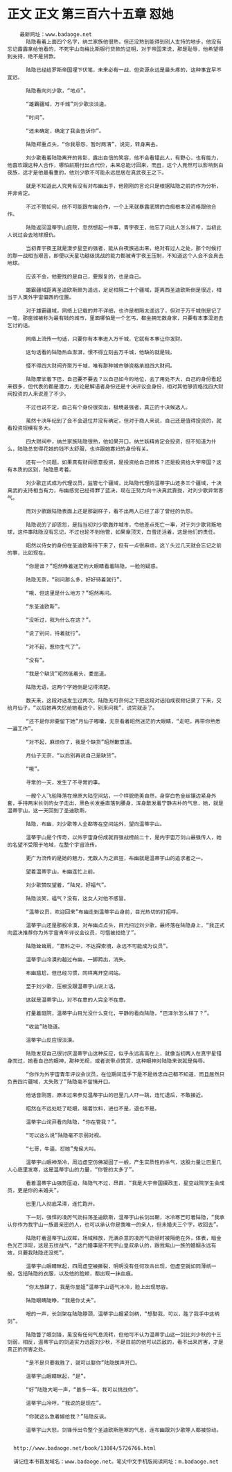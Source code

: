 # 正文 正文 第三百六十五章 怼她
        最新网址：www.badaoge.net
          陆隐看着上面四个名字，纳兰家族他很熟，但还没熟到能得到别人支持的地步，他没有忘记露露拿给他看的，不死宇山向梅比斯银行贷款的证明，对于帝国来说，那是耻辱，他希望得到支持，绝不是贷款。
      
          陆隐已经给罗斯帝国埋下伏笔，未来必有一战，但资源永远是最头疼的，这种事宜早不宜迟。
      
          陆隐看向刘少歌，“地点”。
      
          “雄霸疆域，万千城”刘少歌淡淡道。
      
          “时间”。
      
          “还未确定，确定了我会告诉你”。
      
          陆隐郑重点头，“你我恩怨，暂时两清”，说完，转身离去。
      
          刘少歌看着陆隐离开的背影，露出自信的笑容，他不会看错此人，有野心，也有能力，他喜欢跟这种人合作，哪怕前期付出点代价，未来总能讨回来，而且，这个人竟然可以影响到白夜族，这才是他最看重的，他刘少歌不可能永远屈居在真武夜王之下。
      
          就是不知道此人究竟有没有对布幽出手，他刚刚的言论只是根据陆隐之前的作为分析，并非肯定。
      
          不过不管如何，他不可能跟布幽合作，一个上来就暴露底牌的白痴根本没资格跟他合作。
      
          陆隐返回温蒂宇山庭院，忽然想起一件事，青宇夜王，他忘了问此人怎么样了，当初此人说过会去地球报仇。
      
          当初青宇夜王就是漫步星空的强者，能从白夜族逃出来，绝对有过人之处，那个时候打的那一战相当艰苦，即便以天星功越级挑战的能力都被青宇夜王压制，不知道这个人会不会真去地球。
      
          应该不会，他要找的是自己，要报复的，也是自己。
      
          雄霸疆域距离圣迪欧斯颇为遥远，足足相隔二十个疆域，距离西圣迪欧斯倒是很近，相当于人类外宇宙偏西的位置。
      
          对于雄霸疆域，网络上记载的并不详细，也许是相隔太遥远了，但对于万千城倒是记了一笔，那座城被称为最有钱的城市，里面哪怕是一个乞丐，都坐拥无数身家，只要有本事混进去乞讨的话。
      
          网络上流传一句话，只要你有本事进入万千城，它就有本事让你发财。
      
          这句话看的陆隐热血澎湃，恨不得立刻去万千城，他缺的就是钱。
      
          怪不得四大财阀齐聚万千城，唯有那种城市够资格承担四大财阀。
      
          陆隐摩挲着下巴，自己要不要去？以自己如今的地位，去了用处不大，自己的身份看起来很多，但代表的都是潜力，无论是解语者身份还是十决评议会身份，相对其他够资格找四大财阀投资的人来说差了不少。
      
          不过也说不定，自己有个身份很突出，极境最强者，真正的十决候选人。
      
          虽然十决年纪到了会不会退位并没有确定，但对于商人来说，自己还是值得投资的，就看投资规模有多大。
      
          四大财阀中，纳兰家族陆隐很熟，他如果开口，纳兰妖精肯定会投资，但不知道为什么，陆隐总觉得花她的钱不太舒服，也许跟她寡妇的身份有关。
      
          还有一个问题，如果真有财阀愿意投资，是投资给自己修炼？还是投资给大宇帝国？这有本质的区别，陆隐思考着。
      
          刘少歌正式成为代理议员，监管七个疆域，比陆隐代理的温蒂宇山还多三个疆域，十决真武的支持相当有力，布幽感觉已经得罪了蓝决，现在正努力向十决真武靠拢，对刘少歌异常客气。
      
          而刘少歌跟陆隐表面上还是那副样子，看不出两人已经了却了曾经的仇怨。
      
          陆隐说的了却恩怨，是指当初刘少歌轰炸城市，令他差点死亡一事，对于刘少歌背叛地球，这件事陆隐没有忘记，不过也轮不到他管，如果章顶天，白雪还活着，这是他们的责任。
      
          昭然以侍女的身份在圣迪欧斯待下来了，但有一点很麻烦，这丫头过几天就会忘记之前的事，比如现在。
      
          “你是谁？”昭然睁着迷茫的大眼睛看着陆隐，一脸的疑惑。
      
          陆隐无奈，“别问那么多，好好待着就行”。
      
          “哦，但这里是什么地方？”昭然再问。
      
          “东圣迪欧斯”。
      
          “没听过，我为什么在这？”。
      
          “说了别问，待着就行”。
      
          “对不起，惹你生气了”。
      
          “没有”。
      
          “我是个缺货”昭然低着头，委屈道。
      
          陆隐无语，这两个字她倒是记得清楚。
      
          数天来，这段对话发生过两次，陆隐无可奈何之下把这段对话拍成视频记录了下来，交给月仙子，“以后她再失忆给她看这个，别来问我”，说完就走了。
      
          “还不是你非要留下她”月仙子嘟囔，无奈看着昭然迷茫的大眼睛，“走吧，再带你熟悉一遍工作”。
      
          “对不起，麻烦你了，我是个缺货”昭然歉意道。
      
          月仙子无奈，“以后别再说自己是缺货”。
      
          “哦”。
      
          寻常的一天，发生了不寻常的事。
      
          一艘个人飞船降落在燎原大陆空间站，一个样貌绝美自然，身穿白色金丝镶边紧身外套，手持两米长剑的女子走出，黑色长发垂直落到腰身，浑身散发着宁静古朴的气息，她，就是温蒂宇山，这一天回到了圣迪欧斯。
      
          陆隐，布幽，刘少歌等人全都等在空间站外，望向温蒂宇山。
      
          温蒂宇山是个传奇，以外宇宙身份成就百强战榜前二十，是内宇宙万剑山最强传人，她的名望不受限于地域，在整个宇宙流传。
      
          更广为流传的是她的魅力，无数人为之疯狂，布幽就是温蒂宇山的追求者之一。
      
          望着温蒂宇山，布幽连忙上前。
      
          刘少歌赞叹望着，“陆兄，好福气”。
      
          陆隐淡笑，福气？没有，这女人对他不感冒。
      
          “温蒂议员，欢迎回来”布幽走到温蒂宇山身前，目光热切的打招呼。
      
          温蒂宇山还是那般冷漠，对布幽点点头，目光扫过刘少歌，最终落在陆隐身上，“我正式向蓝决推荐你为外宇宙青年评议会议员，可惜被拒绝了”。
      
          陆隐耸耸肩，“意料之中，不达探索境，永远不可能成为议员”。
      
          温蒂宇山冷漠的越过布幽，一脚跨出，消失。
      
          布幽尴尬，但已经习惯，同样离开空间站。
      
          至于刘少歌，压根没跟温蒂宇山说上话。
      
          这就是温蒂宇山，对不在意的人完全不在意。
      
          打量着庭院，温蒂宇山目光没什么变化，平静的看向陆隐，“巴泽尔怎么样了？”。
      
          “收监”陆隐道。
      
          温蒂宇山反应很淡漠。
      
          陆隐发现自己很讨厌温蒂宇山这种反应，似乎永远高高在上，就像当初两人在真宇星错身而过，她看自己的眼神，那种无视，或者说带点赞赏，这种眼神对陆隐来说就是侮辱。
      
          “你作为外宇宙青年评议会议员，在位期间连手下是不是效忠自己都不知道，而且居然只负责四片疆域，太失败了”陆隐毫不留情开口。
      
          他话音刚落，原本过来参见温蒂宇山的巴里几人吓一跳，连忙退后，不敢接近。
      
          昭然在不远处眨了眨眼，端着饮料，进也不是，退也不是。
      
          温蒂宇山诧异看向陆隐，“你在管我？”。
      
          “可以这么说”陆隐毫不示弱对视。
      
          “七哥，牛逼，怼她”鬼侯大叫。
      
          温蒂宇山眼神渐冷，周边虚空仿佛凝固了一般，产生实质性的杀气，这股力量让巴里几人心底里发寒，这是温蒂宇山的力量，“你管的太多了”。
      
          看着温蒂宇山强势压迫，陆隐气不过，昂首，“我是大宇帝国摄政王，星空战院学生会成员，更是你的未婚夫”。
      
          巴里几人彻底呆滞，连忙跑开。
      
          下一刻，强悍的凌厉气劲扫荡圣迪欧斯，温蒂宇山长剑出鞘，冰冷寒芒盯着陆隐，“我承认你作为我宇山一族最亲密的人，也可以承认你是我唯一的亲人，但未婚夫三个字，收回去”。
      
          陆隐盯着温蒂宇山双眸，场域释放，充满杀意的凌厉气劲顿时被隔绝在外，体表，暗金色光芒浮现，这是五纹战气，“这门婚事是不死宇山皇叔承认的，跟我紫山一族的婚姻永远有效，只要我陆隐还没死”。
      
          温蒂宇山眼睛眯起，四周虚空被撕裂，明明没有任何攻击出现，但虚空就如同薄纸一般，包括陆隐的衣服，以及他的脸颊，都出现一抹血痕。
      
          “你太放肆了，我是你皇姐”温蒂宇山语气冰冷，脸上出现怒容。
      
          陆隐眼睛陡睁，“我是你丈夫”。
      
          噌的一声，长剑架在陆隐脖颈，温蒂宇山握紧剑柄，“想娶我，可以，胜了我手中这柄剑”。
      
          陆隐瞥了眼剑锋，虽没有任何气息流转，但他可不认为温蒂宇山这一剑比刘少秋的十三剑弱，相反，温蒂宇山的剑道实力远超刘少秋，不是目前的他可以匹敌的，看不出来厉害，才是真正的厉害之处。
      
          “是不是只要我胜了，就可以娶你”陆隐朗声开口。
      
          温蒂宇山眼睛眯起，“是”。
      
          “好”陆隐大喝一声，“最多一年，我可以挑战你”。
      
          温蒂宇山冷哼，“我说的是现在”。
      
          “你就这么急着嫁给我？”陆隐反讽。
      
          温蒂宇山大怒，剑锋传出令整个圣迪欧斯胆寒的气息，连布幽跟刘少歌等人都被惊动。
      
      
      http://www.badaoge.net/book/13084/5726766.html
      
      请记住本书首发域名：www.badaoge.net。笔尖中文手机版阅读网址：m.badaoge.net